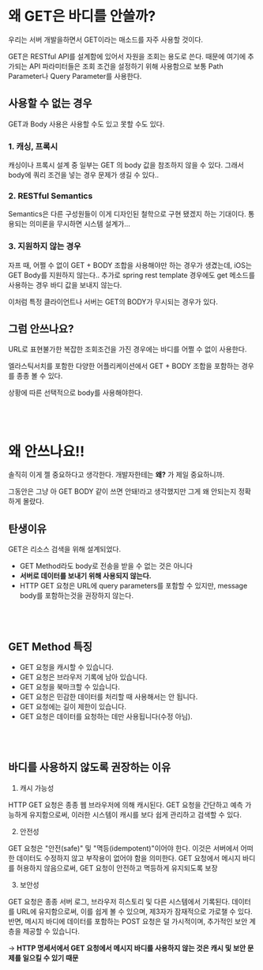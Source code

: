 # 왜 GET은 바디를 안쓸까?

우리는 서버 개발을하면서 GET이라는 매소드를 자주 사용할 것이다.

GET은 RESTful API를 설계함에 있어서 자원을 조회는 용도로 쓴다. 
때문에 여기에 추가되는 API 파라미터들은 조회 조건을 설정하기 위해 사용함으로 보통 Path Parameter나 Query Parameter를 사용한다.

## 사용할 수 없는 경우
GET과 Body 사용은 사용할 수도 있고 못할 수도 있다.

### 1. 캐싱, 프록시

캐싱이나 프록시 설계 중 일부는 GET 의 body 값을 참조하지 않을 수 있다. 
그래서 body에 쿼리 조건을 넣는 경우 문제가 생길 수 있다..

### 2. RESTful Semantics
Semantics은 다른 구성원들이 이게 디자인된 철학으로 구현 됐겠지 하는 기대이다.
통용되는 의미론을 무시하면 시스템 설계가...

### 3. 지원하지 않는 경우
자프 때, 어쩔 수 없이 GET + BODY 조합을 사용해야만 하는 경우가 생겼는데, iOS는 GET Body를 지원하지 않는다..
추가로 spring rest template 경우에도 get 메소드를 사용하는 경우 바디 값을 보내지 않는다.

이처럼 특정 클라이언트나 서버는 GET의 BODY가 무시되는 경우가 있다.


## 그럼 안쓰나요?

URL로 표현불가한 복잡한 조회조건을 가진 경우에는 바디를 어쩔 수 없이 사용한다.

엘라스틱서치를 포함한 다양한 어플리케이션에서 GET + BODY 조합을 포함하는 경우를 종종 볼 수 있다.

상황에 따른 선택적으로 body를 사용해야한다.

<br/></br>
# 왜 안쓰나요!!

솔직히 이게 젤 중요하다고 생각한다. 개발자한테는 **왜?** 가 제일 중요하니까.

그동안은 그냥 아 GET BODY 같이 쓰면 안돼!라고 생각했지만 그게 왜 안되는지 정확하게 몰랐다.

## 탄생이유
GET은 리소스 검색을 위해 설계되었다.

- GET Method라도 body로 전송을 받을 수 없는 것은 아니다
- **서버로 데이터를 보내기 위해 사용되지 않는다.**
- HTTP GET 요청은 URL에 query parameters를 포함할 수 있지만, message body를 포함하는것을 권장하지 않는다.

<br/></br>
## GET Method 특징
- GET 요청을 캐시할 수 있습니다.
- GET 요청은 브라우저 기록에 남아 있습니다.
- GET 요청을 북마크할 수 있습니다.
- GET 요청은 민감한 데이터를 처리할 때 사용해서는 안 됩니다.
- GET 요청에는 길이 제한이 있습니다.
- GET 요청은 데이터를 요청하는 데만 사용됩니다(수정 아님).

<br/></br>
## 바디를 사용하지 않도록 권장하는 이유

1. 캐시 가능성

HTTP GET 요청은 종종 웹 브라우저에 의해 캐시된다. 
GET 요청을 간단하고 예측 가능하게 유지함으로써, 이러한 시스템이 캐시를 보다 쉽게 관리하고 검색할 수 있다.

2. 안전성

GET 요청은 "안전(safe)" 및 "멱등(idempotent)"이어야 한다.
이것은 서버에서 어떠한 데이터도 수정하지 않고 부작용이 없어야 함을 의미한다. GET 요청에서 메시지 바디를 허용하지 않음으로써, GET 요청이 안전하고 멱등하게 유지되도록 보장

3. 보안성 

GET 요청은 종종 서버 로그, 브라우저 히스토리 및 다른 시스템에서 기록된다. 
데이터를 URL에 유지함으로써, 이를 쉽게 볼 수 있으며, 제3자가 잠재적으로 가로챌 수 있다. 
반면, 메시지 바디에 데이터를 포함하는 POST 요청은 덜 가시적이며, 추가적인 보안 계층을 제공할 수 있습니다.


-> **HTTP 명세서에서 GET 요청에서 메시지 바디를 사용하지 않는 것은 캐시 및 보안 문제를 일으킬 수 있기 때문**


